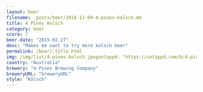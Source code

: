 ```yaml
---
layout: beer
filename: _posts/beer/2016-11-09-4-pines-kolsch.md
title: 4 Pines Kolsch
category: beer
score: 7
beer-date: "2015-02-27"
desc: "Makes me want to try more kolsch beer"
permalink: /beer/:title.html
img: /img/list/4-pines-kolsch.jpeguntappd: "https://untappd.com/b/4-pines-brewing-company-kolsch/25759"
country: "Australia"
brewery: "4 Pines Brewing Company"
breweryURL: "breweryURL"
style: "Kölsch"
---
```

